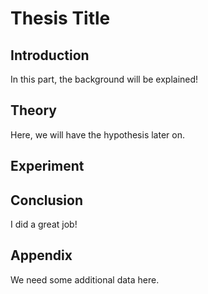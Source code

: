 # Thesis Title

## Introduction
In this part, the background will be explained!

## Theory
Here, we will have the hypothesis later on.

## Experiment

## Conclusion
I did a great job!

## Appendix
We need some additional data here.

